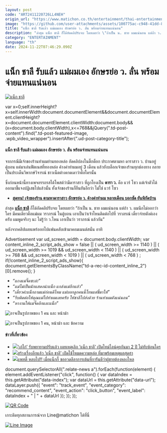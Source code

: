```yaml
---
layout: post
code: "ART2411220726LL4NEH"
origin_url: "https://www.matichon.co.th/entertainment/thai-entertainment/news_4913955"
image: "https://github.com/user-attachments/assets/100775ac-c948-41dd-81c6-d1bd3c7a5d9a"
title: "แน็ก ชาลี รับแล้ว แม่ผมเอง อักษรย่อ ว. ลั่น พร้อมจ่ายแทนแน่นอน"
description: "ล่าสุด แน็ก ชาลี ก็ได้อัดคลิปรับจบ โดยเผยว่า \"ถ้าเป็น น. ชาย ผมแน่นอน แต่ถ้า ว. ผมนึกไม่ออกว่าใคร มีคนเดียวคือแม่ผม วราภรณ์ ในคู้บอน"
category: "ENTERTAINMENT"
language: "th"
date: 2024-11-22T07:46:29.090Z
---
```


# แน็ก ชาลี รับแล้ว แม่ผมเอง อักษรย่อ ว. ลั่น พร้อมจ่ายแทนแน่นอน

[![แน็ก ชาลี](https://www.matichon.co.th/wp-content/uploads/2024/11/naack1.jpg "naack1")](https://www.matichon.co.th/wp-content/uploads/2024/11/naack1.jpg)

var x=0;self.innerHeight?x=self.innerWidth:document.documentElement&&document.documentElement.clientHeight?x=document.documentElement.clientWidth:document.body&&(x=document.body.clientWidth),x<=768&&jQuery(".td-post-content").find(".td-post-featured-image, .wpb\_video\_wrapper").insertAfter(".ud-post-category-title");

#### **แน็ก ชาลี รับแล้ว แม่ผมเอง อักษรย่อ ว. ลั่น พร้อมจ่ายแทนแน่นอน**

จากกรณีมีเจ้าของร้านทำผมย่านทองหล่อ อัดคลิปลงในติ๊กต็อก ประกาศตามหา ดาราสาว ว. บ้านอยู่คู้บอน แต่มาเล่นฟิตเนสที่ทองหล่อ ค้างค่าทำผมอยู่ 3 เดือน แล้วยังบล็อกเจ้าของร้านทุกช่องทาง กลายเป็นประเด็นวิพากษ์วิจารณ์ ชาวเน็ตต่างคาดเดาว่าคือใครนั้น

ซึ่งก่อนหน้านี้ทางเพจอรรถรสได้โพสต์ว่ามีดาราสาว ที่ถูกโยงเป็น **ดารา ว.** คือ แวร์ โซว แต่เจ้าตัวได้ออกมาชี้แจงปฏิเสธไปแล้วนั้น ทั้งเจ้าของร้านก็ยืนยันอีกว่า ไม่ใช่ แวร์ โซว

*   **[สุดทน! เจ้าของร้าน ตามหาดาราสาว อักษรย่อ ว. ค้างค่าทำผม หลายเดือน บอกชัด ยันพิกัดบ้าน](https://www.matichon.co.th/entertainment/thai-entertainment/news_4911566)**

ล่าสุด [**แน็ก ชาลี**](https://www.tiktok.com/@charliepotjes) ก็ได้อัดคลิปรับจบ โดยเผยว่า “ถ้าเป็น น. ชาย ผมแน่นอน แต่ถ้า ว. ผมนึกไม่ออกว่าใคร มีคนเดียวคือแม่ผม วราภรณ์ ในคู้บอน เอาเป็นว่าเจ้าไหนติดต่อไปที่ วราภรณ์ เดี๋ยวจ่ายตังค์เองครับ ผมพูดจริงๆ นะ ไม่รู้ว่า ว.ไหน เอาเป็นว่า วราภรณ์ แล้วกัน”

หลังจากคลิปเผยแพร่ออกไปแฟนคลับเข้ามาคอมเมนต์สนั่น อาทิ

Advertisement var ud\_screen\_width = document.body.clientWidth; var content\_inline\_2\_script\_ads\_show = false || ( ud\_screen\_width >= 1140 ) || ( ud\_screen\_width >= 1019 && ud\_screen\_width < 1140 ) || ( ud\_screen\_width >= 768 && ud\_screen\_width < 1019 ) || ( ud\_screen\_width < 768 ) ; if(!content\_inline\_2\_script\_ads\_show){ document.getElementsByClassName("td-a-rec-id-content\_inline\_2")\[0\].remove(); }

*   _“แกงแม่จี๊ดซะล่ะ”_
*   _“แม่ไม่เป็นนักแสดงน่ะแน็ก​ แกล้งแม่อีกแล้ว”_
*   _“เดี๋ยวค่ะแน็กถามแม่ก่อนดีไหม แม่บอกลูกคนนี้โยนแต่ขี้มาให้”_
*   _“รีบติดต่อให้คุณแม่ไปทำผมเลยครับ ให้ชาลีไปส่งด้วย ร้านทำผมดังแน่นอน”_
*   _“หางานให้แม่จี๊ดอีกและแน็ก”_

![อาจเป็นรูปภาพของ 1 คน และ หน้าม้า](https://scontent.fbkk11-1.fna.fbcdn.net/v/t39.30808-6/465224940_8298844390243855_172851319697083723_n.jpg?_nc_cat=111&ccb=1-7&_nc_sid=6ee11a&_nc_ohc=lg3d14qKi9gQ7kNvgG-dZHB&_nc_zt=23&_nc_ht=scontent.fbkk11-1.fna&_nc_gid=Ai-98mePqFZW34G8K0DGpk3&oh=00_AYAH-EEAHLekCRTBSi6AYhus0KzReFIi8f-ETE8ebP72wg&oe=67460D96)

![อาจเป็นรูปภาพของ 1 คน, หน้าม้า และ ข้อความ](https://scontent.fbkk11-1.fna.fbcdn.net/v/t39.30808-6/462705129_8174067692721526_6552522094485767895_n.jpg?_nc_cat=109&ccb=1-7&_nc_sid=127cfc&_nc_ohc=A79rHCfhX0UQ7kNvgG-JFqO&_nc_zt=23&_nc_ht=scontent.fbkk11-1.fna&_nc_gid=Awue9WONH_eloUwFbJ28R5o&oh=00_AYARjquQTLrs6cq9AqRAhsKRtNmgkFY27SZoCOrEZaAbVw&oe=674619FC)

#### ข่าวที่เกี่ยวข้อง

*   [![](https://www.matichon.co.th/wp-content/uploads/2023/10/2-164.jpg)‘เก๋ไก๋’ รับพยายามปรับแล้ว เผยเหตุเลิก ‘แน็ก ชาลี’ เปิดไทม์ไลน์คุยกันมา 2 ปี ไม่ทับซ้อนใคร](https://www.matichon.co.th/entertainment/news_4241062)
*   [![](https://www.matichon.co.th/wp-content/uploads/2023/07/2-91.jpg)สร้างเรื่องอีกแล้ว ‘แน็ก ชาลี’ เปิดใช้โหมดความหล่อ ที่มาพร้อมเหตุผลสุดฮา](https://www.matichon.co.th/entertainment/news_4073615)
*   [![](https://www.matichon.co.th/wp-content/uploads/2020/04/ปก-3.jpg)แพทตี้ หลบไป!! เมื่อแน็กกี้ ขออวดลีลาการเต้นที่การันตีว่าผู้ชายต้องหลงใหล](https://www.matichon.co.th/entertainment/news_2113291)

document.querySelectorAll(".relate-news a").forEach(function(element) { element.addEventListener("click", function() { var dataIndex = this.getAttribute("data-index"); var dataUrl = this.getAttribute("data-url"); dataLayer.push({ "event": "track\_event", "event\_category": "recommend\_content", "event\_action": "click\_button", "event\_label": dataIndex + " | " + dataUrl }); }); });

[![QR Code](https://www.matichon.co.th/wp-content/uploads/2023/07/wob1371z.jpg)](https://lin.ee/ht0nDxX)

เกาะติดทุกสถานการณ์จาก Line@matichon ได้ที่นี่

[![Line Image](https://www.matichon.co.th/wp-content/uploads/2023/07/th.png)](https://lin.ee/ht0nDxX)